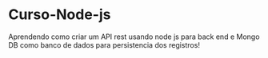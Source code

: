 # Curso-Node-js

Aprendendo como criar um API rest usando node js para back end e Mongo DB como banco de dados para persistencia dos registros!
